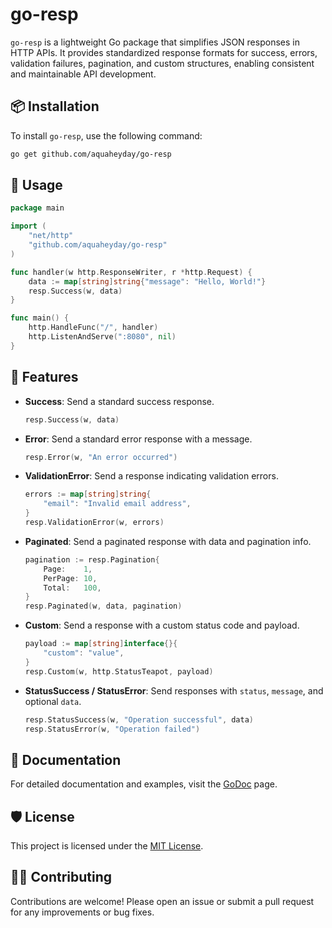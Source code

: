 # go-resp

`go-resp` is a lightweight Go package that simplifies JSON responses in HTTP APIs. It provides standardized response formats for success, errors, validation failures, pagination, and custom structures, enabling consistent and maintainable API development.

## 📦 Installation

To install `go-resp`, use the following command:

```bash
go get github.com/aquaheyday/go-resp
```

## 🚀 Usage

```go
package main

import (
    "net/http"
    "github.com/aquaheyday/go-resp"
)

func handler(w http.ResponseWriter, r *http.Request) {
    data := map[string]string{"message": "Hello, World!"}
    resp.Success(w, data)
}

func main() {
    http.HandleFunc("/", handler)
    http.ListenAndServe(":8080", nil)
}
```

## 🎯 Features

- **Success**: Send a standard success response.

  ```go
  resp.Success(w, data)
  ```

- **Error**: Send a standard error response with a message.

  ```go
  resp.Error(w, "An error occurred")
  ```

- **ValidationError**: Send a response indicating validation errors.

  ```go
  errors := map[string]string{
      "email": "Invalid email address",
  }
  resp.ValidationError(w, errors)
  ```

- **Paginated**: Send a paginated response with data and pagination info.

  ```go
  pagination := resp.Pagination{
      Page:    1,
      PerPage: 10,
      Total:   100,
  }
  resp.Paginated(w, data, pagination)
  ```

- **Custom**: Send a response with a custom status code and payload.

  ```go
  payload := map[string]interface{}{
      "custom": "value",
  }
  resp.Custom(w, http.StatusTeapot, payload)
  ```

- **StatusSuccess / StatusError**: Send responses with `status`, `message`, and optional `data`.

  ```go
  resp.StatusSuccess(w, "Operation successful", data)
  resp.StatusError(w, "Operation failed")
  ```

## 📘 Documentation

For detailed documentation and examples, visit the [GoDoc](https://pkg.go.dev/github.com/aquaheyday/go-resp) page.

## 🛡 License

This project is licensed under the [MIT License](LICENSE).

## 🙋‍♂️ Contributing

Contributions are welcome! Please open an issue or submit a pull request for any improvements or bug fixes.
